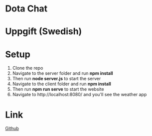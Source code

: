 # Dota Chat


# Uppgift (Swedish)


# Setup
1. Clone the repo
2. Navigate to the server folder and run **npm install**
3. Then run **node server.js** to start the server
4. Navigate to the client folder and run **npm install**
5. Then run **npm run serve** to start the website
6. Navigate to http://localhost:8080/ and you'll see the weather app

# Link
[Github](https://github.com/Larsnihlmark/dota-chat-socket.io/)
